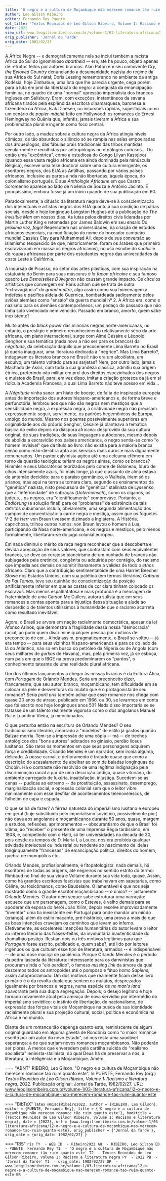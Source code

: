 ```yaml
---
title: 'O negro e a cultura de Moçambique não merecem romance tão ruim quanto este'
author: Leo Gilson Ribeiro
editor: Fernando Rey Puente
vol_title: 'Textos Reunidos de Leo Gilson Ribeiro, Volume I: Racismo e literatura negra'
date: 2022
view_url: www.leogilsonribeiro.com.br/volume-1/03-literatura-africana/12-o-negro-e-a-cultura-de-mocambique-nao-merecem-romance-tao-ruim-quanto-este
orig_publisher: 'Jornal da Tarde'
orig_date: 1982/02/27
---
```


A África Negra -- e demograficamente nela se inclui também a racista África do Sul do ignominioso *apartheid* -- era, até há pouco, objeto apenas de retratos feitos por autores brancos: Alan Paton em seu comovente *Cry, the Beloved Country* denunciando a desumanidade nazista do regime da sua África do Sul natal; Doris Lessing rememorando no ambiente da antiga Rodésia, hoje Zimbabue, uma luta que lhe parecia urgente, cega porém para a luta em prol da libertação do negro: a conquista da emancipação feminina, no quadro de uma "normal" opressão imperialista dos brancos ingleses em Salisbury. Eram, com exceções, instantâneos da savana africana tirados pela esplêndida escritora dinamarquesa, baronesa e fazendeira na África, Isak Dinesen, ou incursões rápidas, superficiais como um cenário de *papier-mâché* feito em Hollywood: os romances de Ernest Hemingway no Quênia que, infantis, jamais tiveram a África e sua problemática plural e ingente como foco central.

Por outro lado, a mudez sobre a cultura negra da África atingia níveis cômicos, de tão absurdos: o silêncio só se rompia nas salas empoeiradas dos arqueólogos, das fábulas orais tradicionais das tribos mantidas secularmente e recolhidas por antropólogos ou etnólogos curiosos\... Ou então uma "excêntrica", como a estudiosa do Congo Lilyan Kasteloot (quando essa vasta região africana era ainda dominada pela minúscula Bélgica), escreve uma tese doutoral sobre uma cultura emergente, os escritores negros, dos EUA às Antilhas, passando por vários países africanos, inclusive as partes ainda não libertadas, àquela época, do colonialismo português. É sua *Anthologie Africaine* em que Castro Soromenho aparece ao lado de Noêmia de Souza e Antônio Jacinto. É pouquíssimo, embora fosse já um início quando de sua publicação em 60.

Paradoxalmente, a difusão da literatura negra deve-se à conscientização dos intelectuais e artistas negros dos EUA quanto à sua condição de párias sociais, desde o hoje longínquo Langston Hughes até a publicação de *The Invisible Man* em nossos dias. As lutas pelos direitos civis lideradas por Martin Luther King e retomadas por James Baldwin em seu ensaio *Da próxima vez, fogo!* Repercutem nas universidades, na criação de estudos africanos especiais, na modificação do nome do boxeador campeão mundial Cassius Clay para Muhammad Ali, depois de sua conversão ao islamismo (esquecido de que, historicamente, foram os árabes que primeiro escravizaram em massa os negros africanos), no uso esnobe do *suahili* e de roupas africanas por parte dos estudantes negros das universidades da costa Leste à Califórnia.

A incursão de Picasso, no setor das artes plásticas, com sua inspiração na estatuária do Benin para suas máscaras *à la façon africaine* e seu famoso quadro *Les Demoiselles D'Avignon* não causam grande impacto. Os círculos artísticos que convergem em Paris acham que se trata de outra "extravagância" do *grand maître*, algo assim como sua homenagem à indefesa e pacífica aldeia de Guernica, bombardeada sadicamente pelos aviões alemães como "ensaio" da guerra mundial nº 2. A África era, como o nazismo para os alemães contemporâneos, um pedaço do passado que não tinha sido vivenciado nem vencido. Passado em branco, amorfo, quem sabe inexistente?

Muito antes do *black power* das minorias negras norte-americanas, no entanto, o prestígio e primeiro reconhecimento relativamente sério da arte africana, em plano internacional, surge com Aimé Césaire e Léopold Senghor e sua temática (nada nova a não ser para os brancos) da *négritude*, da celebração daquilo que precocemente Lima Barreto no Brasil já queria inaugurar, uma literatura dedicada à "negrice". Mas Lima Barreto?, indagavam os literatos brancos no Brasil: não era um alcoólatra, um esquivo, um talento voltado para as sarjetas? Nem, por outro lado, jamais Machado de Assis, com toda a sua grandeza clássica, admitiu sua origem étnica, preferindo não militar em prol dos direitos espezinhados dos negros e mulatos do Brasil, para, em vez disso, imitar a criação grotesca da já em si ridícula Academia Francesa, à qual Lima Barreto não teve acesso em vida\...

A *Négritude* vinha sanar um hiato de bocejo, de falta de inspiração europeia antes da importação dos autores hispano-americanos e, de forma breve e perfunctória, lembrou aos que não são negros nem mestiços que a sensibilidade negra, a expressão negra, a criatividade negra não precisam expressamente seguir, servilmente, os padrões hegemônicos da Europa, umbigo do mundo. Mesmo nos poemas possivelmente superiores em originalidade aos do próprio Senghor, Césaire já planteava a temática básica do exílio depois da diáspora africana: desprovido da sua cultura original, de suas tradições, de suas linguagens autóctones, mesmo depois de abolida a escravidão nos países americanos, o negro sentia-se como "o homem invisível" que dá título ao livro: não existia para a maioria branca senão como mão-de-obra apta aos serviços mais duros e mais dignamente remunerados. Um pastor calvinista agitou até uma celeuma efêmera em torno da questão teológica: teriam os negros almas, como os brancos? Himmler e seus laboratórios teorizados pelo conde de Gobineau, louro de olhos intensamente azuis, foi mais longe, já que o assunto de alma estava de antemão decidido: para o paraíso germânico, o Walhala, iriam só os arianos, mas aqui na terra se tornara claro, segundo os ensinamentos da "genética" nazista, nisto precursora de "genética" stalinista de Lyssenko, que a "inferioridade" de subraças (*Untermensch*), como os ciganos, os judeus, , os negros, era "cientificamente" comprováve. Portanto, a *Endlösung* (a solução final) para os "problemas" da existência de tais detritos subumanos incluía, obviamente, uma segunda alimentação dos campos de concentração: a carne negra e mestiça, assim que os foguetes V-2 de *Herr* von Braun tivessem dizimado a Inglaterra. A História, caprichosa, trilhou outros rumos: von Braun levou o homem à Lua, participando da Nasa norte-americana, e os negros e mestiços, pelo menos formalmente, libertaram-se do jugo colonial europeu.

Em nada diminui o mérito da raça negra reconhecer que a descoberta e devida apreciação de seus valores, que contrastam com seus equivalentes brancos, se deve ao corajoso pioneirismo de um punhado de brancos não subjugados pela cretinice, congênita ou adquirida por contágio, do racismo que impedia aos demais de admitir lhanamente a validez de todo o *ethos* africano. Claro que a contribuição sentimentalóide de uma Harriet Beecher Stowe nos Estados Unidos, com sua patética (em termos literários) *Cabana do Pai Tomás*, teve seu quinhão de conscientização da posição artificialmente inferior em que as castas de cor clara tinham colocado os escravos. Mas menos espalhafatosa e mais profunda é a mensagem de fraternidade de uma Carson Mc Cullers, autora sulista que em seus romances e contas aponta para a injustiça dessa situação e alude ao desperdício de talentos utilíssimos à humanidade que o racismo acarreta como resultado inevitável.

Agora, o Brasil se arvora em nação racialmente democrática, apesar da lei Afonso Arinos, que demonstra a fragilidade dessa nossa "democracia" racial, ao punir quem discrimine qualquer pessoa por motivos de preconceito de cor\... Ainda assim, pragmaticamente, o Brasil se voltou -- já era tempo -- para seus vizinhos hispano-americanos e para os do lado de lá do Atlântico, não só em busca do petróleo da Nigéria ou de Angola (com seus milhares de *gurkas* de Havana), mas, pela primeira vez, já se esboça, num país em que o IBGE na prova predominarem os "pardos", o conhecimento tateante de uma realidade plural africana.

Um dos últimos lançamentos a chegar às nossas livrarias é da Editora Ática, com *Portagem* de Orlando Mendes. Seria um preconceito dizer, francamente, que seu autor, branco, moçambicano, tem dificuldade em se colocar na pele e desventuras do mulato que é o protagonista de seu romance? Seria *parti pris* também achar que esse romance nos chega com quase 20 anos de atraso, publicado em 1966, ou 30, se levarmos em conta que foi escrito nos hoje longínquos anos 50? Nada disso importaria se se tratasse de um talento realmente vigoroso como o dos angolanos Manuel Rui e Luandino Vieira, já mencionados.

O que perturba então na escritura de Orlando Mendes? O seu tradicionalismo literário, amarrado a "modelos" de estilo já gastos quando Balzac morria. Tem-se a impressão de uma cópia -- má -- de trechos antológicos dos "bons autores" adotados no ginásio, perdão liceus lusitanos. São raros os momentos em que seus personagens adquirem força e credibilidade. Orlando Mendes é um narrador, sem ironia alguma, delicado. A posse carnal, o defloramento é tratado quase que como a descrição do acasalamento de abelhar ao som de baladas longínquas de Chopin. Há o contraste não resolvido de uma legítima indignação pela discriminação racial a par de uma descrição cediça, quase vitoriana, do ambiente carregado de luxúria, insatisfação, injustiça. Sucedem-se as cenas -- pudicas ao extremo -- de prostituição, assassinato, desemprego, marginalização social, e opressão colonial sem que o leitor vibre minimamente com esse desfilar de acontecimentos telenovelescos, de folhetim de capa e espada.

O que se há de fazer? A férrea natureza do imperialismo lusitano e europeu em geral (hoje substituído pelo imperialismo soviético, possivelmente pior) não dava aos angolanos e moçambicanos durante 50 anos, quase, margem a estudos, reflexões, aprimoramentos -- obscurantismo de que o Brasil foi vítima, ao "receber" o presente de uma Imprensa Régia tardíssimo, em 1808, e, competindo com o Haiti, só ter universidades na década de 30, pois desde os tempos de D. Maria I, a Louca, nos era proibida qualquer atividade intelectual ou industrial ou tendente ao nascimento de ideias longinquamente "francesas" de emancipação política, direitos do homem, quebra de monopólios etc.

Orlando Mendes, profissionalmente, é fitopatologista: nada demais, há escritores de todas as origens, até negreiros no sentido estrito do termo: Rimbaud no final de sua vida e Voltaire durante sua vida toda, quase. Assim, como há grandes escritores fascistas que trabalhavam em sapatarias, como Céline, ou toxicômanos, como Baudelaire. O lamentável é que nos seja mostrado como o grande escritor moçambicano -- o único? -- justamente Orlando Mendes. O autor nem sequer sabe estruturar uma narração: esquece que um personagem, como o Esteves, é velho demais para se apoderar da esposa do herói João Xilim, depois resolve improvisadamente "inventar" uma tia inexistente em Portugal para onde mandar um miúdo (criança), além do estilo maçante, pré-histórico, uma prova a mais de que as boas intenções cravejam os caminhos que levam ao inferno. Efetivamente, as excelentes intenções humanitárias do autor levam o leitor ao inferno literário das frases-feitas, da involuntária inautenticidade do dramalhão postiço. Restam dois ou três motivos legítimos para que *Portagem* fosse escrito, publicado e, quem sabe?, até lido por leitores ingênuos ou que cultuam esse tipo de literatura, armados -- é indispensável -- de uma dose maciça de paciência. Porque Orlando Mendes é o período da pedra lascada da literatura: interessante para os darwinistas que procuram ainda o "elo perdido", o famoso *missing link* da árvore da qual descemos todos os antropoides até o pomposo e fátuo *homo Sapiens*, assim autoproclamado. Um dos motivos que realmente ficam desse livro primário é o da revolta dupla que sentem os mulatos, desprezados igualmente por brancos e negros, numa espécie de *no man's land* apavorante pela sua dupla segregação. Depois, o desejo legítimo e hoje tornado novamente atual pela ameaça de nova servidão por intermédio do imperialismo soviético: o instinto de libertação, de nacionalismo, de expressão das forças vitais de Moçambique na busca de sua identidade racialmente plural e sua projeção cultural, social, política e econômica na África e no mundo.

Diante de um romance tão capenga quanto este, reminiscente de algum original guardado em alguma gaveta de Rondônia como "o maior romance escrito por um autor do novo Estado", só nos resta uma saudável esperança: a de que surjam novos romances moçambicanos. Não poderão ser piores. A menos que enveredem pela cartilha suicida do "realismo socialista" leninista-stalinista, do qual Deus há de preservar a nós, à literatura, à inteligência e a Moçambique. Amém.


=== "ABNT"
    RIBEIRO, Leo Gilson. "O negro e a cultura de Moçambique não merecem romance tão ruim quanto este". In PUENTE, Fernando Rey (org.) <em>Textos Reunidos de Leo Gilson Ribeiro, Volume 1: Racismo e literatura negra</em>, 2022. Publicação original: Jornal da Tarde, 1982/02/27. URL: <a href="yml_view_url">www.leogilsonribeiro.com.br/volume-1/03-literatura-africana/12-o-negro-e-a-cultura-de-mocambique-nao-merecem-romance-tao-ruim-quanto-este</a>

=== "BibTeX"
    ```latex
    @misc{Ribeiro2022,
    author = {RIBEIRO, Leo Gilson},
    editor = {PUENTE, Fernando Rey},
    title = {'O negro e a cultura de Moçambique não merecem romance tão ruim quanto este'},
    booktitle = {Textos Reunidos de Leo Gilson Ribeiro, Volume 1: Racismo e literatura negra},
    date = {2022},
    url = {www.leogilsonribeiro.com.br/volume-1/03-literatura-africana/12-o-negro-e-a-cultura-de-mocambique-nao-merecem-romance-tao-ruim-quanto-este},
    orig_publisher = {'Jornal da Tarde'},
    orig_date = {orig_date: 1982/02/27}
    }
    ```

=== "RIS"
    ```ris
    TY  - WEB
    ID  - Ribeiro2022
    AU  - RIBEIRO, Leo Gilson
    ED  - PUENTE, Fernando Rey
    TI  - 'O negro e a cultura de Moçambique não merecem romance tão ruim quanto este'
    T2  - Textos Reunidos de Leo Gilson Ribeiro, Volume 1: Racismo e literatura negra
    PY  - 2022
    PB  - 'Jornal da Tarde'
    Y1  - orig_date: 1982/02/27
    UR  - www.leogilsonribeiro.com.br/volume-1/03-literatura-africana/12-o-negro-e-a-cultura-de-mocambique-nao-merecem-romance-tao-ruim-quanto-este
    ER  - 
    ```
